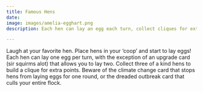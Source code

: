 ```yaml
---
title: Famous Hens
date: 
image: images/amelia-egghart.png
description: Each hen can lay an egg each turn, collect cliques for extra points

---
```

Laugh at your favorite hen. Place hens in your ‘coop’ and start to lay eggs! Each hen can lay one egg per turn, with the exception of an upgrade card (sir squirms alot) that allows you to lay two. Collect three of a kind hens to build a clique for extra points. Beware of the climate change card that stops hens from laying eggs for one round, or the dreaded outbreak card that culls your entire flock.